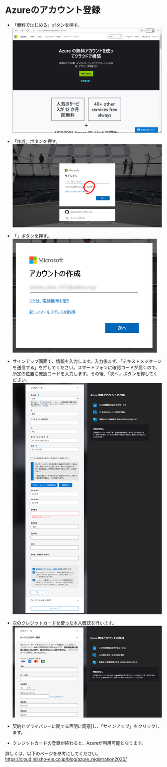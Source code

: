 # Azureのアカウント登録
- 「無料ではじめる」ボタンを押す。
![alt](img/azure1.png)

- 「作成」ボタンを押す。
![alt](img/azure2.png)

- 「」ボタンを押す。
![alt](img/azure3.png)

- サインアップ画面で、情報を入力します。入力後まず、「テキストメッセージを送信する」を押してください。スマートフォンに確認コードが届くので、所定の位置に確認コードを入力します。その後、「次へ」ボタンを押してください。
![alt](img/azure4.png)

- 次のクレジットカードを使った本人確認を行います。
![alt](img/azure5.png)

- 契約とプライバシーに関する声明に同意]し、「サインアップ」をクリックします。
- クレジットカードの登録が終わると、Azureが利用可能となります。

詳しくは、以下のページを参考にしてください。<br>
https://cloud.nissho-ele.co.jp/blog/azure_registration2020/

